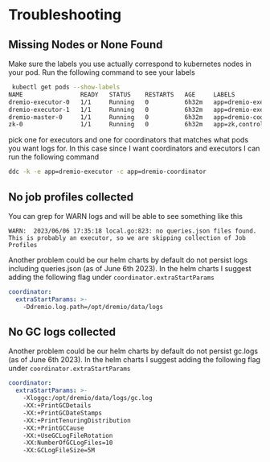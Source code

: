 # Troubleshooting

## Missing Nodes or None Found

Make sure the labels you use actually correspond to kubernetes nodes in your pod. Run the following command to see your labels

```bash
 kubectl get pods --show-labels
NAME                READY   STATUS    RESTARTS   AGE     LABELS
dremio-executor-0   1/1     Running   0          6h32m   app=dremio-executor,controller-revision-hash=dremio-executor-cf89fc46b,role=dremio-cluster-pod,statefulset.kubernetes.io/pod-name=dremio-executor-0
dremio-executor-1   1/1     Running   0          6h32m   app=dremio-executor,controller-revision-hash=dremio-executor-cf89fc46b,role=dremio-cluster-pod,statefulset.kubernetes.io/pod-name=dremio-executor-1
dremio-master-0     1/1     Running   0          6h32m   app=dremio-coordinator,controller-revision-hash=dremio-master-7bd8d69c,role=dremio-cluster-pod,statefulset.kubernetes.io/pod-name=dremio-master-0
zk-0                1/1     Running   0          6h32m   app=zk,controller-revision-hash=zk-67ffd74b67,statefulset.kubernetes.io/pod-name=zk-0
```

pick one for executors and one for coordinators that matches what pods you want logs for. In this case since I want coordinators and executors I can run the following command

```bash
ddc -k -e app=dremio-executor -c app=dremio-coordinator
```

## No job profiles collected


You can grep for WARN logs and will be able to see something like this

```
WARN:  2023/06/06 17:35:18 local.go:823: no queries.json files found. This is probably an executor, so we are skipping collection of Job Profiles
```

Another problem could be our helm charts by default do not persist logs including queries.json (as of June 6th 2023). In the helm charts I suggest adding the following flag under `coordinator.extraStartParams`

```yaml
coordinator:
  extraStartParams: >-
    -Ddremio.log.path=/opt/dremio/data/logs
```

## No GC logs collected

Another problem could be our helm charts by default do not persist gc.logs  (as of June 6th 2023). In the helm charts I suggest adding the following flag under `coordinator.extraStartParams`

```yaml
coordinator:
  extraStartParams: >-
    -Xloggc:/opt/dremio/data/logs/gc.log
    -XX:+PrintGCDetails
    -XX:+PrintGCDateStamps
    -XX:+PrintTenuringDistribution
    -XX:+PrintGCCause
    -XX:+UseGCLogFileRotation
    -XX:NumberOfGCLogFiles=10
    -XX:GCLogFileSize=5M
```
